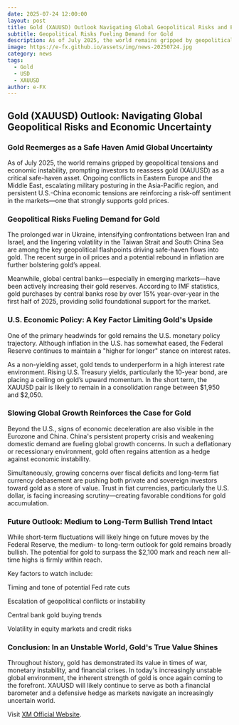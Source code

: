 ```yaml
---
date: 2025-07-24 12:00:00
layout: post
title: Gold (XAUUSD) Outlook Navigating Global Geopolitical Risks and Economic Uncertainty
subtitle: Geopolitical Risks Fueling Demand for Gold
description: As of July 2025, the world remains gripped by geopolitical tensions and economic instability, prompting investors to reassess gold (XAUUSD) as a critical safe-haven asset. 
image: https://e-fx.github.io/assets/img/news-20250724.jpg
category: news
tags:
  - Gold
  - USD
  - XAUUSD
author: e-FX
---
```


## Gold (XAUUSD) Outlook: Navigating Global Geopolitical Risks and Economic Uncertainty

### Gold Reemerges as a Safe Haven Amid Global Uncertainty
As of July 2025, the world remains gripped by geopolitical tensions and economic instability, prompting investors to reassess gold (XAUUSD) as a critical safe-haven asset. Ongoing conflicts in Eastern Europe and the Middle East, escalating military posturing in the Asia-Pacific region, and persistent U.S.-China economic tensions are reinforcing a risk-off sentiment in the markets—one that strongly supports gold prices.

### Geopolitical Risks Fueling Demand for Gold
The prolonged war in Ukraine, intensifying confrontations between Iran and Israel, and the lingering volatility in the Taiwan Strait and South China Sea are among the key geopolitical flashpoints driving safe-haven flows into gold. The recent surge in oil prices and a potential rebound in inflation are further bolstering gold’s appeal.

Meanwhile, global central banks—especially in emerging markets—have been actively increasing their gold reserves. According to IMF statistics, gold purchases by central banks rose by over 15% year-over-year in the first half of 2025, providing solid foundational support for the market.

### U.S. Economic Policy: A Key Factor Limiting Gold's Upside
One of the primary headwinds for gold remains the U.S. monetary policy trajectory. Although inflation in the U.S. has somewhat eased, the Federal Reserve continues to maintain a "higher for longer" stance on interest rates.

As a non-yielding asset, gold tends to underperform in a high interest rate environment. Rising U.S. Treasury yields, particularly the 10-year bond, are placing a ceiling on gold’s upward momentum. In the short term, the XAUUSD pair is likely to remain in a consolidation range between $1,950 and $2,050.

### Slowing Global Growth Reinforces the Case for Gold
Beyond the U.S., signs of economic deceleration are also visible in the Eurozone and China. China's persistent property crisis and weakening domestic demand are fueling global growth concerns. In such a deflationary or recessionary environment, gold often regains attention as a hedge against economic instability.

Simultaneously, growing concerns over fiscal deficits and long-term fiat currency debasement are pushing both private and sovereign investors toward gold as a store of value. Trust in fiat currencies, particularly the U.S. dollar, is facing increasing scrutiny—creating favorable conditions for gold accumulation.

### Future Outlook: Medium to Long-Term Bullish Trend Intact
While short-term fluctuations will likely hinge on future moves by the Federal Reserve, the medium- to long-term outlook for gold remains broadly bullish. The potential for gold to surpass the $2,100 mark and reach new all-time highs is firmly within reach.

Key factors to watch include:

Timing and tone of potential Fed rate cuts

Escalation of geopolitical conflicts or instability

Central bank gold buying trends

Volatility in equity markets and credit risks

### Conclusion: In an Unstable World, Gold's True Value Shines
Throughout history, gold has demonstrated its value in times of war, monetary instability, and financial crises. In today's increasingly unstable global environment, the inherent strength of gold is once again coming to the forefront. XAUUSD will likely continue to serve as both a financial barometer and a defensive hedge as markets navigate an increasingly uncertain world.

Visit [XM Official Website](https://clicks.pipaffiliates.com/c?c=550036&l=en&p=0).